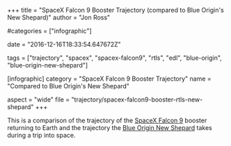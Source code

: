 +++
title = "SpaceX Falcon 9 Booster Trajectory (compared to Blue Origin's New Shepard)"
author = "Jon Ross"

#categories = ["infographic"]

date = "2016-12-16T18:33:54.647672Z"

tags = ["trajectory", "spacex", "spacex-falcon9", "rtls", "edl", "blue-origin", "blue-origin-new-shepard"]

[infographic]
category = "SpaceX Falcon 9 Booster Trajectory"
name = "Compared to Blue Origin's New Shepard"

aspect = "wide"
file = "trajectory/spacex-falcon9-booster-rtls-new-shepard"
+++

This is a comparison of the trajectory of the
[SpaceX Falcon 9](/tags/spacex-falcon9) booster returning to Earth and
the trajectory the
[Blue Origin New Shepard](/tags/blue-origin-new-shepard) takes during
a trip into space.

<!--more-->


